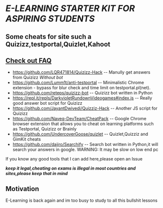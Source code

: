 # ***E-LEARNING STARTER KIT FOR ASPIRING STUDENTS***
## Some cheats for site such a Quizizz,testportal,Quizlet,Kahoot

## [**Check out FAQ**](https://github.com/NeZSmith/E-LEARNING-STARTER-KIT-FOR-ASPIRING-STUDENTS/blob/main/FAQ.md)

- https://github.com/LQR471814/Quizizz-Hack --  Manully get answers from Quizizz *Without bot*
- https://github.com/Lumm1t/anti-testportal  --  Minimalistic Chrome extension - bypass for blur check and time limit on testportal.pl(net). 
- https://github.com/reteps/quizizz-bot  -- Quizizz bot written in Python
- https://repl.it/repls/DarkvioletRundownVideogames#index.js  -- Really good answer bot script for Quizizz
- https://github.com/JayantDwivedi/Quizziz-Hack -- Another JS script for Quizizz 
- https://github.com/Naveq-DevTeam/CheatPack --  Google Chrome browser extension that allows you to cheat on learning platforms such as Testportal, Quizizz or Brainly
- https://github.com/UndercoverGoose/quizlet -- Quizlet,Quizziz and GimKit cheats
- https://github.com/daijro/Searchify -- Search bot written in Python,it will search your answers in google. WARNING: It may be slow on low end pc





If you know any good tools that I can add here,please open an Issue

 ***keep it legal,cheating on exams is illegal in most countries and sites,please keep that in mind***
## Motivation
E-Learning is back again and im too busy to study to all this bullshit lessons
